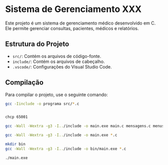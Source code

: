 # Sistema de Gerenciamento XXX

Este projeto é um sistema de gerenciamento médico desenvolvido em C. Ele permite gerenciar consultas, pacientes, médicos e relatórios.

## Estrutura do Projeto 

- `src/`: Contém os arquivos de código-fonte.
- `include/`: Contém os arquivos de cabeçalho.
- `.vscode/`: Configurações do Visual Studio Code.

## Compilação

Para compilar o projeto, use o seguinte comando:

```bash
gcc -Iinclude -o programa src/*.c


chcp 65001

gcc -Wall -Wextra -g3 -I../include -o main.exe main.c mensagens.c menus.c modulo_consulta.c modulo_gerenciar_paciente.c modulo_gerenciar_medico.c modulo_relatorios.c

gcc -Wall -Wextra -g3 -I../include -o main.exe *.c

mkdir bin
gcc -Wall -Wextra -g3 -I../include -o bin/main.exe *.c

./main.exe